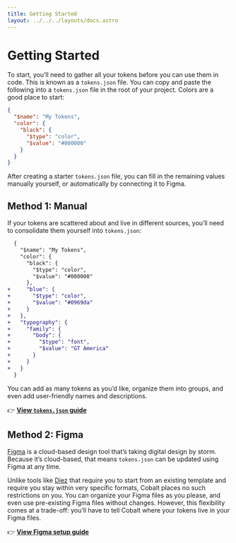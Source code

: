 ```yaml
---
title: Getting Started
layout: ../../../layouts/docs.astro
---
```


# Getting Started

To start, you’ll need to gather all your tokens before you can use them in code. This is known as a `tokens.json` file. You can copy and paste the following into a `tokens.json` file in the root of your project. Colors are a good place to start:

```json
{
  "$name": "My Tokens",
  "color": {
    "black": {
      "$type": "color",
      "$value": "#000000"
    }
  }
}
```

After creating a starter `tokens.json` file, you can fill in the remaining values manually yourself, or automatically by connecting it to Figma.

## Method 1: Manual

If your tokens are scattered about and live in different sources, you’ll need to consolidate them yourself into `tokens.json`:

```diff
  {
    "$name": "My Tokens",
    "color": {
      "black": {
        "$type": "color",
        "$value": "#000000"
      },
+     "blue": {
+       "$type": "color",
+       "$value": "#0969da"
+     }
+   },
+   "typography": {
+     "family": {
+       "body": {
+         "$type": "font",
+         "$value": "GT America"
+       }
+     }
+   }
  }
```

You can add as many tokens as you’d like, organize them into groups, and even add user-friendly names and descriptions.

👉 **[View `tokens.json` guide][tokens.json]**

## Method 2: Figma

[Figma] is a cloud-based design tool that’s taking digital design by storm. Because it’s cloud-based, that means `tokens.json` can be updated using Figma at any time.

Unlike tools like [Diez] that require you to start from an existing template and require you stay within very specific formats, Cobalt places no such restrictions on you. You can organize your Figma files as you please, and even use pre-existing Figma
files without changes. However, this flexibility comes at a trade-off: you’ll have to tell Cobalt where your tokens live in your Figma files.

👉 **[View Figma setup guide][figma-guide]**

[diez]: https://diez.org/
[figma]: https://figma.com
[figma-guide]: /docs/getting-started/figma
[tokens.json]: /docs/reference/schema
